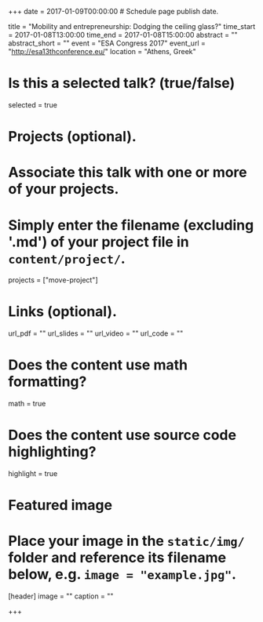+++
date = 2017-01-09T00:00:00  # Schedule page publish date.

title = "Mobility and entrepreneurship:  Dodging the ceiling glass?"
time_start = 2017-01-08T13:00:00
time_end = 2017-01-08T15:00:00
abstract = ""
abstract_short = ""
event = "ESA Congress 2017"
event_url = "http://esa13thconference.eu/"
location = "Athens, Greek"

# Is this a selected talk? (true/false)
selected = true

# Projects (optional).
#   Associate this talk with one or more of your projects.
#   Simply enter the filename (excluding '.md') of your project file in `content/project/`.
projects = ["move-project"]

# Links (optional).
url_pdf = ""
url_slides = ""
url_video = ""
url_code = ""

# Does the content use math formatting?
math = true

# Does the content use source code highlighting?
highlight = true

# Featured image
# Place your image in the `static/img/` folder and reference its filename below, e.g. `image = "example.jpg"`.
[header]
image = ""
caption = ""

+++


